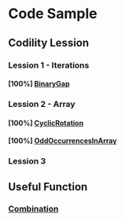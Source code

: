 # Code Sample

## Codility Lession
### Lession 1 - Iterations
#### [100%] [BinaryGap](https://github.com/Internaltide/Codility/blob/master/BinaryGap.php)

### Lession 2 - Array
#### [100%] [CyclicRotation](https://github.com/Internaltide/Codility/blob/master/CyclicRotation.php)
#### [100%] [OddOccurrencesInArray](https://github.com/Internaltide/Codility/blob/master/OddOccurrencesInArray.php)

### Lession 3

## Useful Function
### [Combination](https://github.com/Internaltide/Codility/blob/master/Combination.php)